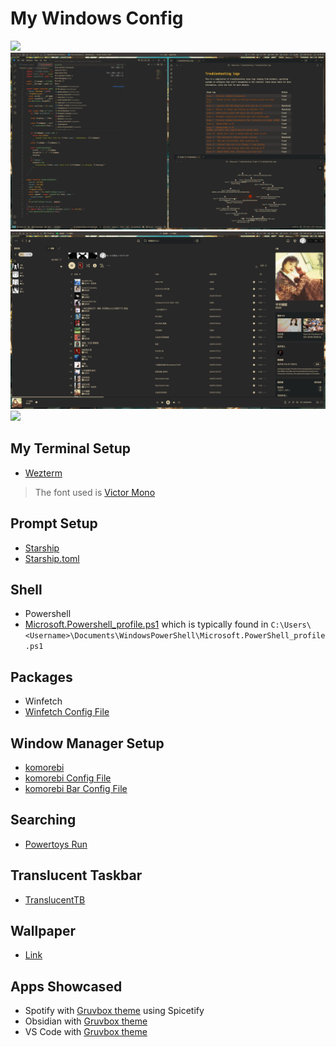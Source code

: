 # My Windows Config 

![](screenshots/Screenshot%202.png)
![](screenshots/Screenshot%203.png)
![](screenshots/Screenshot%204.png)
![](screenshots/Screenshot%201.png)

## My Terminal Setup

- [Wezterm](https://wezfurlong.org/wezterm/index.html)

> The font used is [Victor Mono](https://github.com/rubjo/victor-mono)

## Prompt Setup

- [Starship](https://starship.rs/)
- [Starship.toml](starship.toml)

## Shell

- Powershell
- [Microsoft.Powershell_profile.ps1](Microsoft.PowerShell_profile.ps1) which is typically found in `C:\Users\<Username>\Documents\WindowsPowerShell\Microsoft.PowerShell_profile.ps1`

## Packages

- Winfetch
- [Winfetch Config File](config.ps1)

## Window Manager Setup

- [komorebi](https://github.com/LGUG2Z/komorebi)
- [komorebi Config File](komorebi.json)
- [komorebi Bar Config File](komorebi.bar.json)

## Searching

- [Powertoys Run](https://learn.microsoft.com/en-us/windows/powertoys/run)

## Translucent Taskbar

- [TranslucentTB](https://apps.microsoft.com/detail/9pf4kz2vn4w9?hl=en-US&gl=US)

## Wallpaper

- [Link](https://www.uhdpaper.com/2024/09/5612a-pikachu-hot-tub-pokemon-4k.html?m=0)

## Apps Showcased

- Spotify with [Gruvbox theme](https://github.com/Skaytacium/Gruvify) using Spicetify
- Obsidian with [Gruvbox theme](https://github.com/insanum/obsidian_gruvbox)
- VS Code with [Gruvbox theme](https://github.com/sainnhe/gruvbox-material-vscode)

